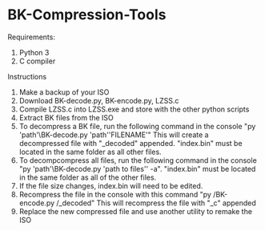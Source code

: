 # BK-Compression-Tools

Requirements:
1) Python 3
2) C compiler

Instructions
1) Make a backup of your ISO
2) Download BK-decode.py, BK-encode.py, LZSS.c
3) Compile LZSS.c into LZSS.exe and store with the other python scripts
4) Extract BK files from the ISO
5) To decompress a BK file, run the following command in the console "py 'path'\BK-decode.py 'path'\'FILENAME'" This will create a decompressed file with "_decoded" appended. "index.bin" must be located in the same folder as all other files.
6) To decompcompress all files, run the following command in the console "py 'path'\BK-decode.py 'path to files'' -a". "index.bin" must be located in the same folder as all of the other files.
7) If the file size changes, index.bin will need to be edited.
8) Recompress the file in the console with this command "py <path>/BK-encode.py <path>/<FILENAME>_decoded" This will recompress the file with "_c" appended
9) Replace the new compressed file and use another utility to remake the ISO
